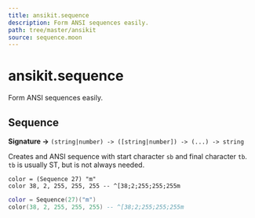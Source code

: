 ```yaml
---
title: ansikit.sequence
description: Form ANSI sequences easily.
path: tree/master/ansikit
source: sequence.moon
---
```


# ansikit.sequence

Form ANSI sequences easily.

## Sequence

**Signature →** `(string|number) -> ([string|number]) -> (...) -> string`<br>

Creates and ANSI sequence with start character `sb` and final character `tb`. `tb` is usually ST, but is not always needed.

```moon tab="MoonScript"
color = (Sequence 27) "m"
color 38, 2, 255, 255, 255 -- ^[38;2;255;255;255m
```

```lua tab="Lua"
color = Sequence(27)("m")
color(38, 2, 255, 255, 255) -- ^[38;2;255;255;255m
```

